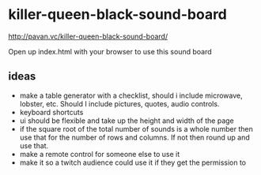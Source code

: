 # killer-queen-black-sound-board

http://pavan.vc/killer-queen-black-sound-board/

Open up index.html with your browser to use this sound board

ideas
---

* make a table generator with a checklist, should i include microwave, lobster, etc. Should I include pictures, quotes, audio controls.
* keyboard shortcuts
* ui should be flexible and take up the height and width of the page
* if the square root of the total number of sounds is a whole number then use that for the number of rows and columns. If not then round up and use that.
* make a remote control for someone else to use it
* make it so a twitch audience could use it if they get the permission to

